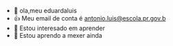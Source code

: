 

- 👋 ola,meu eduardaluis
- 👍 Meu email de conta é antonio.luis@escola.pr.gov.b
- 👀 Estou interesado em aprender
- 🌱 Estou aprendo a mexer ainda
